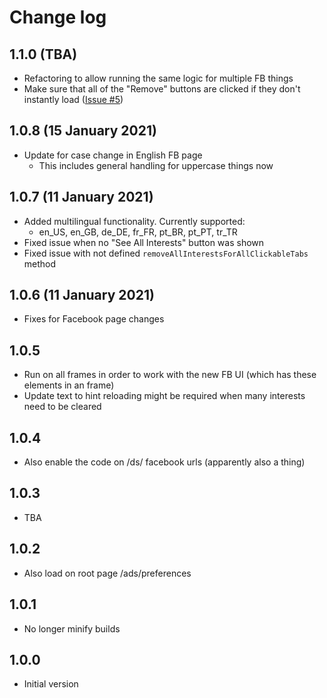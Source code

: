 # Change log

## 1.1.0 (TBA)

- Refactoring to allow running the same logic for multiple FB things
- Make sure that all of the "Remove" buttons are clicked if they don't instantly load ([Issue #5](https://github.com/addshore/browser-facebook-advert-interest-cleaner/issues/5))

## 1.0.8 (15 January 2021)

- Update for case change in English FB page
  - This includes general handling for uppercase things now

## 1.0.7 (11 January 2021)

- Added multilingual functionality. Currently supported:
  - en_US, en_GB, de_DE, fr_FR, pt_BR, pt_PT, tr_TR
- Fixed issue when no "See All Interests" button was shown
- Fixed issue with not defined `removeAllInterestsForAllClickableTabs` method

## 1.0.6 (11 January 2021)

- Fixes for Facebook page changes

## 1.0.5

- Run on all frames in order to work with the new FB UI (which has these elements in an frame)
- Update text to hint reloading might be required when many interests need to be cleared

## 1.0.4

- Also enable the code on /ds/ facebook urls (apparently also a thing)

## 1.0.3

- TBA

## 1.0.2

- Also load on root page /ads/preferences

## 1.0.1

- No longer minify builds

## 1.0.0

- Initial version
